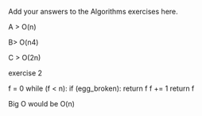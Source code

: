 Add your answers to the Algorithms exercises here.

A > O(n)

B> O(n4)

C > O(2n)

exercise 2

f = 0
while (f < n):
    if (egg_broken):
        return f
    f += 1
return f

Big O would be O(n)